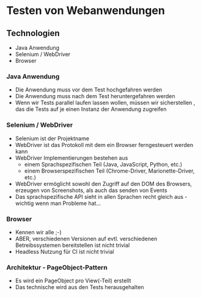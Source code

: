 # Testen von Webanwendungen

## Technologien

* Java Anwendung
* Selenium / WebDriver
* Browser

### Java Anwendung

  * Die Anwendung muss vor dem Test hochgefahren werden
  * Die Anwendung muss nach dem Test heruntergefahren werden
  * Wenn wir Tests parallel laufen lassen wollen, müssen wir sicherstellen , das die Tests auf je einen Instanz der Anwendung zugreifen

### Selenium / WebDriver

  * Selenium ist der Projektname
  * WebDriver ist das Protokoll mit dem ein Browser ferngesteuert werden kann
  * WebDriver Implementierungen bestehen aus
    * einem Sprachspezifischen Teil (Java, JavaScript, Python, etc.)
    * einem Browserspezifischen Teil (Chrome-Driver, Marionette-Driver, etc.)
  * WebDriver ermöglicht sowohl den Zugriff auf den DOM des Browsers, erzeugen von Screenshots, als auch das senden von Events
  * Das sprachspezifische API sieht in allen Sprachen recht gleich aus - wichtig wenn man Probleme hat...

### Browser

  * Kennen wir alle ;-)
  * ABER, verschiedenen Versionen auf evtl. verschiedenen Betreibssystemen bereitstellen ist nicht trivial
  * Headless Nutzung für CI ist nicht trivial

### Architektur - PageObject-Pattern

  * Es wird ein PageObject pro View(-Teil) erstellt
  * Das technische wird aus den Tests herausgehalten

